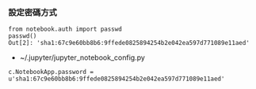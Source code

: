 ### 設定密碼方式
```
from notebook.auth import passwd
passwd()
Out[2]: 'sha1:67c9e60bb8b6:9ffede0825894254b2e042ea597d771089e11aed'
```
- ~/.jupyter/jupyter_notebook_config.py
```
c.NotebookApp.password = u'sha1:67c9e60bb8b6:9ffede0825894254b2e042ea597d771089e11aed'
```
